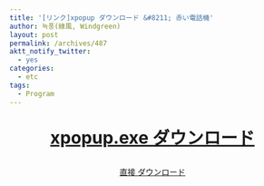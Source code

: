 ```yaml
---
title: '[リンク]xpopup ダウンロード &#8211; 赤い電話機'
author: 녹풍(綠風, Windgreen)
layout: post
permalink: /archives/487
aktt_notify_twitter:
  - yes
categories:
  - etc
tags:
  - Program
---
```

<p style="text-align: center; font-size: 30px; font-weight: bold;">
  <a href="http://www.xpopup.com/xpopup.exe" target="_blank">xpopup.exe ダウンロード</a>
</p>

<p style="text-align: center;">
  <a target="_top" href="http://dl.dropboxusercontent.com/u/15546257/blog/mytory/old-images/1/cfile9.uf.1541264E4D4BC953345073.rar">直接 ダウンロード</a>
</p>